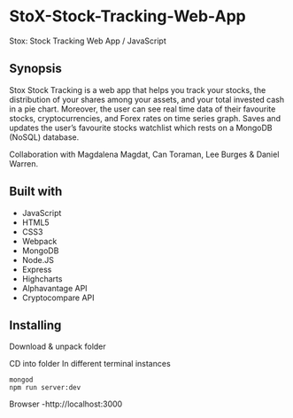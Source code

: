 # StoX-Stock-Tracking-Web-App

Stox: Stock Tracking Web App / JavaScript

## Synopsis

Stox Stock Tracking is a web app that helps you track your stocks, the distribution of your shares among your assets, and your total invested cash in a pie chart. Moreover, the user can see real time data of their favourite stocks, cryptocurrencies, and Forex rates on time series graph.
Saves and updates the user’s favourite stocks watchlist which rests on a MongoDB (NoSQL) database.

Collaboration with Magdalena Magdat, Can Toraman, Lee Burges & Daniel Warren.

## Built with

* JavaScript
* HTML5
* CSS3
* Webpack
* MongoDB
* Node.JS
* Express
* Highcharts
* Alphavantage API
* Cryptocompare API

## Installing
Download & unpack folder

CD into folder
In different terminal instances

```
mongod
npm run server:dev
```

Browser
-http://localhost:3000  

